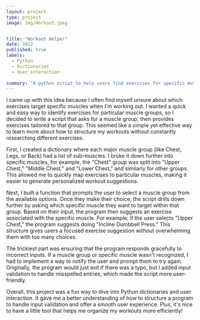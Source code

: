 ```yaml
---
layout: project
type: project
image: img/Workout.jpeg


title: "Workout Helper"
date: 2022
published: true
labels:
  - Python
  - Dictionaries
  - User interaction
    
summary: "A python script to help users find exercises for specific muscle groups."
---
```


<div class="text-center p-4">
</div>

I came up with this idea because I often find myself unsure about which exercises target specific muscles when I'm working out. I wanted a quick and easy way to identify exercises for particular muscle groups, so I decided to write a script that asks for a muscle group, then provides exercises tailored to that group. This seemed like a simple yet effective way to learn more about how to structure my workouts without constantly researching different exercises.

First, I created a dictionary where each major muscle group (like Chest, Legs, or Back) had a list of sub-muscles. I broke it down further into specific muscles, for example, the "Chest" group was split into "Upper Chest," "Middle Chest," and "Lower Chest," and similarly for other groups. This allowed me to quickly map exercises to particular muscles, making it easier to generate personalized workout suggestions.

Next, I built a function that prompts the user to select a muscle group from the available options. Once they make their choice, the script drills down further by asking which specific muscle they want to target within that group. Based on their input, the program then suggests an exercise associated with the specific muscle. For example, if the user selects "Upper Chest," the program suggests doing "Incline Dumbbell Press." This structure gives users a focused exercise suggestion without overwhelming them with too many choices.

The trickiest part was ensuring that the program responds gracefully to incorrect inputs. If a muscle group or specific muscle wasn't recognized, I had to implement a way to notify the user and prompt them to try again. Originally, the program would just exit if there was a typo, but I added input validation to handle misspelled entries, which made the script more user-friendly.

Overall, this project was a fun way to dive into Python dictionaries and user interaction. It gave me a better understanding of how to structure a program to handle input validation and offer a smooth user experience. Plus, it's nice to have a little tool that helps me organize my workouts more efficiently!
